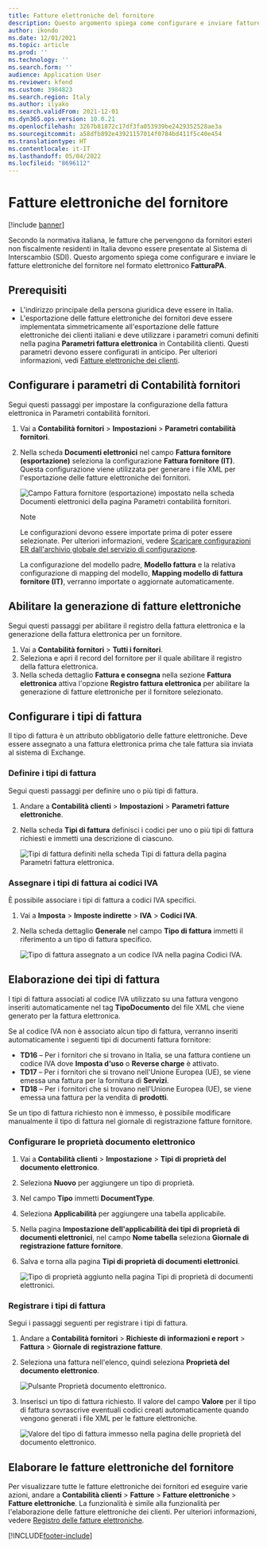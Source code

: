 ```yaml
---
title: Fatture elettroniche del fornitore
description: Questo argomento spiega come configurare e inviare fatture elettroniche del fornitore in Italia.
author: ikondo
ms.date: 12/01/2021
ms.topic: article
ms.prod: ''
ms.technology: ''
ms.search.form: ''
audience: Application User
ms.reviewer: kfend
ms.custom: 3984823
ms.search.region: Italy
ms.author: ilyako
ms.search.validFrom: 2021-12-01
ms.dyn365.ops.version: 10.0.21
ms.openlocfilehash: 3267b81872c17df3fa053939be2429352528ae3a
ms.sourcegitcommit: a58dfb892e43921157014f0784bd411f5c40e454
ms.translationtype: HT
ms.contentlocale: it-IT
ms.lasthandoff: 05/04/2022
ms.locfileid: "8696112"
---
```

# <a name="vendor-electronic-invoices"></a>Fatture elettroniche del fornitore

[!include [banner](../includes/banner.md)]

Secondo la normativa italiana, le fatture che pervengono da fornitori esteri non fiscalmente residenti in Italia devono essere presentate al Sistema di Interscambio (SDI). Questo argomento spiega come configurare e inviare le fatture elettroniche del fornitore nel formato elettronico **FatturaPA**.

## <a name="prerequisites"></a>Prerequisiti

- L'indirizzo principale della persona giuridica deve essere in Italia.
- L'esportazione delle fatture elettroniche dei fornitori deve essere implementata simmetricamente all'esportazione delle fatture elettroniche dei clienti italiani e deve utilizzare i parametri comuni definiti nella pagina **Parametri fattura elettronica** in Contabilità clienti. Questi parametri devono essere configurati in anticipo. Per ulteriori informazioni, vedi [Fatture elettroniche dei clienti](emea-ita-e-invoices.md).

## <a name="configure-accounts-payable-parameters"></a><a id="apparameters"></a>Configurare i parametri di Contabilità fornitori 

Segui questi passaggi per impostare la configurazione della fattura elettronica in Parametri contabilità fornitori.

1. Vai a **Contabilità fornitori** \> **Impostazioni** \> **Parametri contabilità fornitori**.
2. Nella scheda **Documenti elettronici** nel campo **Fattura fornitore (esportazione)** seleziona la configurazione **Fattura fornitore (IT)**. Questa configurazione viene utilizzata per generare i file XML per l'esportazione delle fatture elettroniche dei fornitori.

   ![Campo Fattura fornitore (esportazione) impostato nella scheda Documenti elettronici della pagina Parametri contabilità fornitori.](media/emea-ita-AP-parameter-e-invoices.jpg)

   > [!NOTE]
   > Le configurazioni devono essere importate prima di poter essere selezionate. Per ulteriori informazioni, vedere [Scaricare configurazioni ER dall'archivio globale del servizio di configurazione](../../fin-ops-core/dev-itpro/analytics/er-download-configurations-global-repo.md).
   >
   > La configurazione del modello padre, **Modello fattura** e la relativa configurazione di mapping del modello, **Mapping modello di fattura fornitore (IT)**, verranno importate o aggiornate automaticamente.

## <a name="enable-electronic-invoice-generation"></a>Abilitare la generazione di fatture elettroniche

Segui questi passaggi per abilitare il registro della fattura elettronica e la generazione della fattura elettronica per un fornitore.

1. Vai a **Contabilità fornitori** \> **Tutti i fornitori**.
2. Seleziona e apri il record del fornitore per il quale abilitare il registro della fattura elettronica. 
2. Nella scheda dettaglio **Fattura e consegna** nella sezione **Fattura elettronica** attiva l'opzione **Registro fattura elettronica** per abilitare la generazione di fatture elettroniche per il fornitore selezionato.

## <a name="configure-invoice-types"></a>Configurare i tipi di fattura 

Il tipo di fattura è un attributo obbligatorio delle fatture elettroniche. Deve essere assegnato a una fattura elettronica prima che tale fattura sia inviata al sistema di Exchange.

### <a name="define-invoice-types"></a>Definire i tipi di fattura 

Segui questi passaggi per definire uno o più tipi di fattura.

1. Andare a **Contabilità clienti** \> **Impostazioni** \> **Parametri fatture elettroniche**. 
2. Nella scheda **Tipi di fattura** definisci i codici per uno o più tipi di fattura richiesti e immetti una descrizione di ciascuno.

   ![Tipi di fattura definiti nella scheda Tipi di fattura della pagina Parametri fattura elettronica.](media/emea-ita-invoice-types.jpg)

### <a name="assign-invoice-types-to-sales-tax-codes"></a>Assegnare i tipi di fattura ai codici IVA

È possibile associare i tipi di fattura a codici IVA specifici. 

1. Vai a **Imposta** \> **Imposte indirette** \> **IVA** \> **Codici IVA**.
2. Nella scheda dettaglio **Generale** nel campo **Tipo di fattura** immetti il riferimento a un tipo di fattura specifico.

   ![Tipo di fattura assegnato a un codice IVA nella pagina Codici IVA.](media/emea-ita-invoice-types-tax-codes.jpg)

## <a name="invoice-types-processing"></a>Elaborazione dei tipi di fattura

I tipi di fattura associati al codice IVA utilizzato su una fattura vengono inseriti automaticamente nel tag **TipoDocumento** del file XML che viene generato per la fattura elettronica.

Se al codice IVA non è associato alcun tipo di fattura, verranno inseriti automaticamente i seguenti tipi di documenti fattura fornitore:

- **TD16** – Per i fornitori che si trovano in Italia, se una fattura contiene un codice IVA dove **Imposta d'uso** o **Reverse charge** è attivato.
- **TD17** – Per i fornitori che si trovano nell'Unione Europea (UE), se viene emessa una fattura per la fornitura di **Servizi**.
- **TD18** – Per i fornitori che si trovano nell'Unione Europea (UE), se viene emessa una fattura per la vendita di **prodotti**.

Se un tipo di fattura richiesto non è immesso, è possibile modificare manualmente il tipo di fattura nel giornale di registrazione fatture fornitore.

### <a name="configure-electronic-document-properties"></a>Configurare le proprietà documento elettronico

1. Vai a **Contabilità clienti** > **Impostazione** > **Tipi di proprietà del documento elettronico**.
2. Seleziona **Nuovo** per aggiungere un tipo di proprietà.
2. Nel campo **Tipo** immetti **DocumentType**. 
3. Seleziona **Applicabilità** per aggiungere una tabella applicabile. 
4. Nella pagina **Impostazione dell'applicabilità dei tipi di proprietà di documenti elettronici**, nel campo **Nome tabella** seleziona **Giornale di registrazione fatture fornitore**.
5. Salva e torna alla pagina **Tipi di proprietà di documenti elettronici**.

   ![Tipo di proprietà aggiunto nella pagina Tipi di proprietà di documenti elettronici.](media/emea-ita-invoice-type-parameter.jpg)

### <a name="register-invoice-types"></a>Registrare i tipi di fattura

Segui i passaggi seguenti per registrare i tipi di fattura.

1. Andare a **Contabilità fornitori** \> **Richieste di informazioni e report** \> **Fattura** \> **Giornale di registrazione fatture**.
2. Seleziona una fattura nell'elenco, quindi seleziona **Proprietà del documento elettronico**.

    ![Pulsante Proprietà documento elettronico.](media/emea-ita-invoice-type-in-invoice.jpg)

3. Inserisci un tipo di fattura richiesto. Il valore del campo **Valore** per il tipo di fattura sovrascrive eventuali codici creati automaticamente quando vengono generati i file XML per le fatture elettroniche.

    ![Valore del tipo di fattura immesso nella pagina delle proprietà del documento elettronico.](media/emea-ita-invoice-type-value.jpg)

## <a name="process-vendor-electronic-invoices"></a>Elaborare le fatture elettroniche del fornitore

Per visualizzare tutte le fatture elettroniche dei fornitori ed eseguire varie azioni, andare a **Contabilità clienti** > **Fatture** > **Fatture elettroniche** > **Fatture elettroniche**. La funzionalità è simile alla funzionalità per l'elaborazione delle fatture elettroniche dei clienti. Per ulteriori informazioni, vedere [Registro delle fatture elettroniche](emea-ita-e-invoices.md#einvoiceregister).

[!INCLUDE[footer-include](../../includes/footer-banner.md)]
